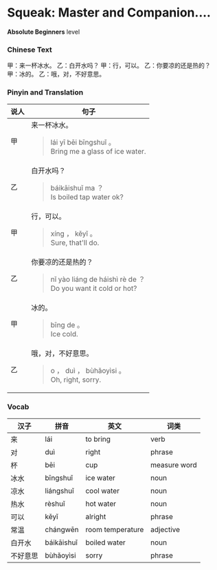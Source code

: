 # Squeak: Master and Companion....
**Absolute Beginners** level
### Chinese Text
甲：来一杯冰水。
乙：白开水吗？
甲：行，可以。
乙：你要凉的还是热的？
甲：冰的。
乙：哦，对，不好意思。

### Pinyin and Translation
|说人|句子|
|----|----|
|甲|来一杯冰水。<blockquote>lái yī bēi bīngshuǐ 。<br />Bring me a glass of ice water.</blockquote>|
|乙|白开水吗？<blockquote>báikāishuǐ ma ？<br />Is boiled tap water ok?</blockquote>|
|甲|行，可以。<blockquote>xíng ， kěyǐ 。<br />Sure, that'll do.</blockquote>|
|乙|你要凉的还是热的？<blockquote>nǐ yào liáng de háishì rè de ？<br />Do you want it cold or hot?</blockquote>|
|甲|冰的。<blockquote>bīng de 。<br />Ice cold.</blockquote>|
|乙|哦，对，不好意思。<blockquote>o ， duì ， bùhǎoyìsi 。<br />Oh, right, sorry.</blockquote>|
### Vocab
|汉子|拼音|英文|词类|
|----|----|----|----|
|来|lái|to bring|verb|
|对|duì|right|phrase|
|杯|bēi|cup|measure word|
|冰水|bīngshuǐ|ice water|noun|
|凉水|liángshuǐ|cool water|noun|
|热水|rèshuǐ|hot water|noun|
|可以|kěyǐ|alright|phrase|
|常温|chángwēn|room temperature|adjective|
|白开水|báikāishuǐ|boiled water|noun|
|不好意思|bùhǎoyìsi|sorry|phrase|